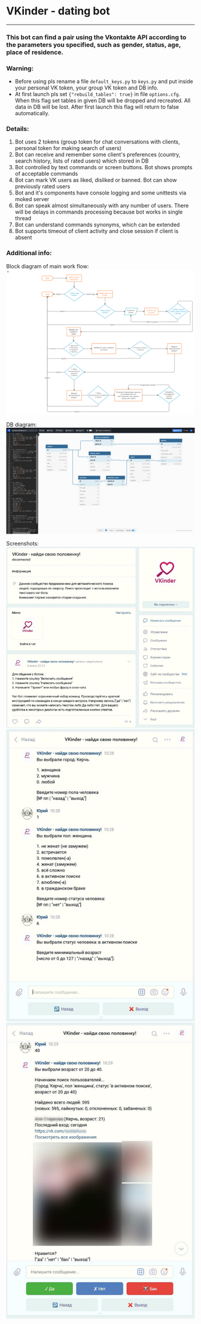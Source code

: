 # VKinder - dating bot

--------------------

### This bot can find a pair using the Vkontakte API according to the parameters you specified, such as gender, status, age, place of residence.


### Warning:
* Before using pls rename a file `default_keys.py` to `keys.py` and put inside your personal VK token, your group VK token and DB info.
* At first launch pls set `{"rebuild_tables": true}` in file `options.cfg`. When this flag set tables in given DB will be dropped and recreated. All data in DB will be lost. After first launch this flag will return to false automatically. 


### Details:
1. Bot uses 2 tokens (group token for chat conversations with clients, personal token for making search of users)
2. Bot can receive and remember some client's preferences (country, search history, lists of rated users) which stored in DB
3. Bot controlled by text commands or screen buttons. Bot shows prompts of acceptable commands 
4. Bot can mark VK users as liked, disliked or banned. Bot can show previously rated users
5. Bot and it's components have console logging and some unittests via moked server
6. Bot can speak almost simultaneously with any number of users. There will be delays in commands processing because bot works in single thread
7. Bot can understand commands synonyms, which can be extended
8. Bot supports timeout of client activity and close session if client is absent


### Additional info:
Block diagram of main work flow:
![Block diagram](https://raw.githubusercontent.com/Yuribtr/vkinder_bot/master/demo/block_diagram.png?raw=true)

DB diagram:
![DB diagram](https://raw.githubusercontent.com/Yuribtr/vkinder_bot/master/demo/db_diagram.jpg?raw=true)

Screenshots:
![Screenshot](https://raw.githubusercontent.com/Yuribtr/vkinder_bot/master/demo/0.jpg?raw=true)
![Screenshot](https://raw.githubusercontent.com/Yuribtr/vkinder_bot/master/demo/1.jpg?raw=true)
![Screenshot](https://raw.githubusercontent.com/Yuribtr/vkinder_bot/master/demo/2.jpg?raw=true)
